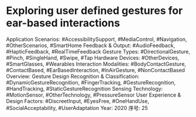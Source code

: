 # Exploring user defined gestures for ear-based interactions

Application Scenarios: #AccessibilitySupport, #MediaControl, #Navigation, #OtherScenarios, #SmartHome
Feedback & Output: #AudioFeedback, #HapticFeedback, #RealTimeFeedback
Gesture Types: #DirectionalGesture, #Pinch, #SingleHand, #Swipe, #Tap
Hardware Devices: #OtherDevices, #SmartGlasses, #Wearables
Interaction Modalities: #BodyContactGesture, #ContactBased, #EarBasedInteraction, #InAirGesture, #NonContactBased
Overview: Gesture Design
Recognition & Classification: #DynamicGestureRecognition, #FingerTracking, #GestureRecognition, #HandTracking, #StaticGestureRecognition
Sensing Technology: #MotionSensor, #OtherTechnology, #PressureSensor
User Experience & Design Factors: #DiscreetInput, #EyesFree, #OneHandUse, #SocialAcceptability, #UserAdaptation
Year: 2020
序号: 25